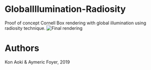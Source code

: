 # GlobalIllumination-Radiosity
Proof of concept Cornell Box rendering with global illumination using radiosity technique.
![Final rendering](Screenshot.PNG=400x400)

# Authors
Kon Aoki & Aymeric Foyer, 2019
